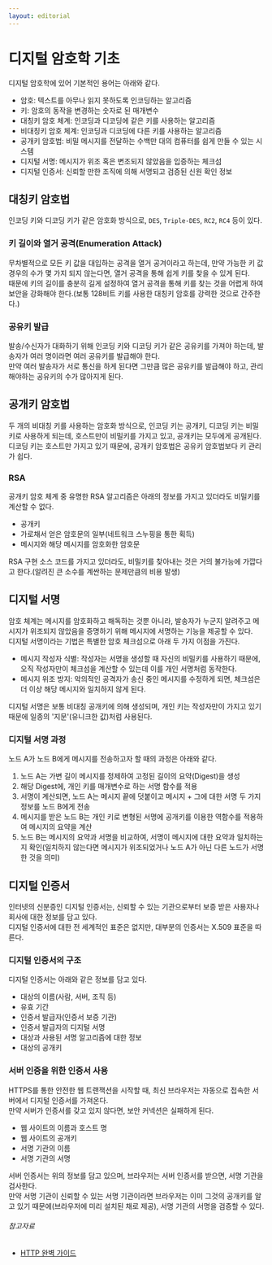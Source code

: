 ```yaml
---
layout: editorial
---
```


# 디지털 암호학 기초

디지털 암호학에 있어 기본적인 용어는 아래와 같다.

- 암호: 텍스트를 아무나 읽지 못하도록 인코딩하는 알고리즘
- 키: 암호의 동작을 변경하는 숫자로 된 매개변수
- 대칭키 암호 체계: 인코딩과 디코딩에 같은 키를 사용하는 알고리즘
- 비대칭키 암호 체계: 인코딩과 디코딩에 다른 키를 사용하는 알고리즘
- 공개키 암호법: 비밀 메시지를 전달하는 수백만 대의 컴퓨터를 쉽게 만들 수 있는 시스템
- 디지털 서명: 메시지가 위조 혹은 변조되지 않았음을 입증하는 체크섬
- 디지털 인증서: 신뢰할 만한 조직에 의해 서명되고 검증된 신원 확인 정보

## 대칭키 암호법

인코딩 키와 디코딩 키가 같은 암호화 방식으로, `DES`, `Triple-DES`, `RC2`, `RC4` 등이 있다.

### 키 길이와 열거 공격(Enumeration Attack)

무차별적으로 모든 키 값을 대입하는 공격을 열거 공겨이라고 하는데, 만약 가능한 키 값 경우의 수가 몇 가지 되지 않는다면, 열거 공격을 통해 쉽게 키를 찾을 수 있게 된다.  
때문에 키의 길이를 충분히 길게 설정하여 열거 공격을 통해 키를 찾는 것을 어렵게 하여 보안을 강화해야 한다.(보통 128비트 키를 사용한 대칭키 암호를 강력한 것으로 간주한다.)

### 공유키 발급

발송/수신자가 대화하기 위해 인코딩 키와 디코딩 키가 같은 공유키를 가져야 하는데, 발송자가 여러 명이라면 여러 공유키를 발급해야 한다.  
만약 여러 발송자가 서로 통신을 하게 된다면 그만큼 많은 공유키를 발급해야 하고, 관리해야하는 공유키의 수가 많아지게 된다.

## 공개키 암호법

두 개의 비대칭 키를 사용하는 암호화 방식으로, 인코딩 키는 공개키, 디코딩 키는 비밀키로 사용하게 되는데, 호스트만이 비밀키를 가지고 있고, 공개키는 모두에게 공개된다.  
디코딩 키는 호스트만 가지고 있기 때문에, 공개키 암호법은 공유키 암호법보다 키 관리가 쉽다.

### RSA

공개키 암호 체계 중 유명한 RSA 알고리즘은 아래의 정보를 가지고 있더라도 비밀키를 계산할 수 없다.

- 공개키
- 가로채서 얻은 암호문의 일부(네트워크 스누핑을 통한 획득)
- 메시지와 해당 메시지를 암호화한 암호문

RSA 구현 소스 코드를 가지고 있더라도, 비밀키를 찾아내는 것은 거의 불가능에 가깝다고 한다.(알려진 큰 소수를 계싼하는 문제만큼의 비용 발생)

## 디지털 서명

암호 체계는 메시지를 암호화하고 해독하는 것뿐 아니라, 발송자가 누군지 알려주고 메시지가 위조되지 않았음을 증명하기 위해 메시지에 서명하는 기능을 제공할 수 있다.  
디지털 서명이라는 기법은 특별한 암호 체크섬으로 아래 두 가지 이점을 가진다.

- 메시지 작성자 식별: 작성자는 서명을 생성할 때 자신의 비밀키를 사용하기 때문에, 오직 작성자만이 체크섬을 계산할 수 있는데 이를 개인 서명처럼 동작한다.
- 메시지 위조 방지: 악의적인 공격자가 송신 중인 메시지를 수정하게 되면, 체크섬은 더 이상 해당 메시지와 일치하지 않게 된다.

디지털 서명은 보통 비대칭 공개키에 의해 생성되며, 개인 키는 작성자만이 가지고 있기 때문에 일종의 '지문'(유니크한 값)처럼 사용된다.

### 디지털 서명 과정

노드 A가 노드 B에게 메시지를 전송하고자 할 때의 과정은 아래와 같다.

1. 노드 A는 가변 길이 메시지를 정제하여 고정된 길이의 요약(Digest)을 생성
2. 해당 Digest에, 개인 키를 매개변수로 하는 서명 함수를 적용
3. 서명이 계산되면, 노드 A는 메시지 끝에 덧붙이고 메시지 + 그에 대한 서명 두 가지 정보를 노드 B에게 전송
4. 메시지를 받은 노드 B는 개인 키로 변형된 서명에 공개키를 이용한 역함수를 적용하여 메시지의 요약을 계산
5. 노드 B는 메시지의 요약과 서명을 비교하여, 서명이 메시지에 대한 요약과 일치하는지 확인(일치하지 않는다면 메시지가 위조되었거나 노드 A가 아닌 다른 노드가 서명한 것을 의미)

## 디지털 인증서

인터넷의 신분증인 디지털 인증서는, 신뢰할 수 있는 기관으로부터 보증 받은 사용자나 회사에 대한 정보를 담고 있다.  
디지털 인증서에 대한 전 세계적인 표준은 없지만, 대부분의 인증서는 X.509 표준을 따른다.

### 디지털 인증서의 구조

디지털 인증서는 아래와 같은 정보를 담고 있다.

- 대상의 이름(사람, 서버, 조직 등)
- 유효 기간
- 인증서 발급자(인증서 보증 기관)
- 인증서 발급자의 디지털 서명
- 대상과 사용된 서명 알고리즘에 대한 정보
- 대상의 공개키

### 서버 인증을 위한 인증서 사용

HTTPS를 통한 안전한 웹 트랜잭션을 시작할 때, 최신 브라우저는 자동으로 접속한 서버에서 디지털 인증서를 가져온다.  
만약 서버가 인증서를 갖고 있지 않다면, 보안 커넥션은 실패하게 된다.

- 웹 사이트의 이름과 호스트 명
- 웹 사이트의 공개키
- 서명 기관의 이름
- 서명 기관의 서명

서버 인증서는 위의 정보를 담고 있으며, 브라우저는 서버 인증서를 받으면, 서명 기관을 검사한다.  
만약 서명 기관이 신뢰할 수 있는 서명 기관이라면 브라우저는 이미 그것의 공개키를 알고 있기 때문에(브라우저에 미리 설치된 채로 제공), 서명 기관의 서명을 검증할 수 있다.

###### 참고자료

- [HTTP 완벽 가이드](https://www.nl.go.kr/seoji/contents/S80100000000.do?schM=intgr_detail_view_isbn&page=1&pageUnit=10&schType=simple&schStr=HTTP+완벽+가이드&isbn=9788966261208&cipId=200309770%2C4096969)